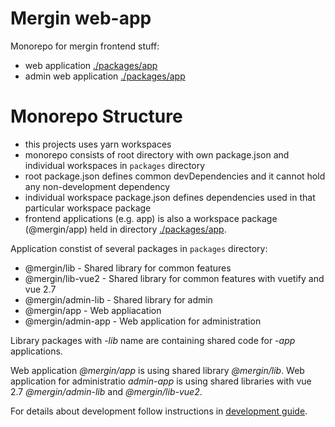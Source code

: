 # Mergin web-app

Monorepo for mergin frontend stuff:

- web application [./packages/app](./packages/app)
- admin web application [./packages/app](./packages/admin-app)

# Monorepo Structure

* this projects uses yarn workspaces
* monorepo consists of root directory with own package.json and individual workspaces in `packages` directory
* root package.json defines common devDependencies and it cannot hold any non-development dependency
* individual workspace package.json defines dependencies used in that particular workspace package
* frontend applications (e.g. app) is also a workspace package (@mergin/app) held in directory [./packages/app](./packages/app).

Application constist of several packages in `packages` directory:

- @mergin/lib - Shared library for common features
- @mergin/lib-vue2 - Shared library for common features with vuetify and vue 2.7
- @mergin/admin-lib - Shared library for admin
- @mergin/app - Web appliacation
- @mergin/admin-app - Web application for administration

Library packages with *-lib* name are containing shared code for *-app* applications.

Web application *@mergin/app* is using shared library *@mergin/lib*. Web application for administratio *admin-app* is using shared libraries with vue 2.7 *@mergin/admin-lib* and *@mergin/lib-vue2*.

For details about development follow instructions in [development guide](../development.md).